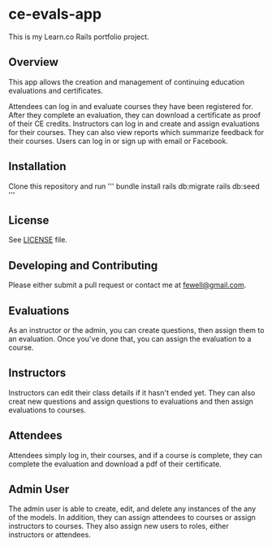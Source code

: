 # ce-evals-app

This is my Learn.co Rails portfolio project.

## Overview

This app allows the creation and management of continuing education evaluations and certificates.

Attendees can log in and evaluate courses they have been registered for. After they complete an evaluation, they can download a certificate as proof of their CE credits. Instructors can log in and create and assign evaluations for their courses. They can also view reports which summarize feedback for their courses. Users can log in or sign up with email or Facebook.

## Installation

Clone this repository and run
''' bundle install
rails db:migrate
rails db:seed '''

## License

See [LICENSE](LICENSE.txt) file.

## Developing and Contributing

Please either submit a pull request or contact me at fewell@gmail.com.

## Evaluations

As an instructor or the admin, you can create questions, then assign them to an evaluation. Once you've done that, you can assign the evaluation to a course.

## Instructors

Instructors can edit their class details if it hasn't ended yet. They can also creat new questions and assign questions to evaluations and then assign evaluations to courses.  

## Attendees

Attendees simply log in, their courses, and if a course is complete, they can complete the evaluation and download a pdf of their certificate. 

## Admin User

The admin user is able to create, edit, and delete any instances of the any of the models. In addition, they can assign attendees to courses or assign instructors to courses. They also assign new users to roles, either instructors or attendees.
